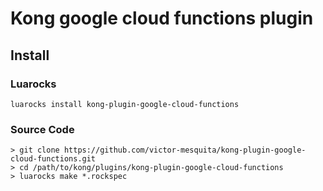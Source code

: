 Kong google cloud functions plugin
====================

## Install
### Luarocks
```
luarocks install kong-plugin-google-cloud-functions
```

### Source Code
```
> git clone https://github.com/victor-mesquita/kong-plugin-google-cloud-functions.git
> cd /path/to/kong/plugins/kong-plugin-google-cloud-functions
> luarocks make *.rockspec
```
